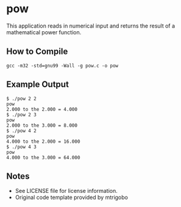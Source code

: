 pow
===

This application reads in numerical input and returns the result of a mathematical power function.

## How to Compile

    gcc -m32 -std=gnu99 -Wall -g pow.c -o pow

## Example Output

    $ ./pow 2 2
    pow
    2.000 to the 2.000 = 4.000
    $ ./pow 2 3
    pow
    2.000 to the 3.000 = 8.000
    $ ./pow 4 2
    pow
    4.000 to the 2.000 = 16.000
    $ ./pow 4 3
    pow
    4.000 to the 3.000 = 64.000

## Notes

- See LICENSE file for license information.
- Original code template provided by mtrigobo
